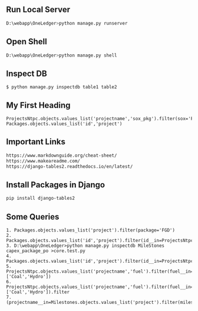 ## Run Local Server
```bash
D:\webapp\OneLedger>python manage.py runserver
```
## Open Shell
```bash
D:\webapp\OneLedger>python manage.py shell
```

## Inspect DB
```
$ python manage.py inspectdb table1 table2
```

## My First Heading
```
ProjectsNtpc.objects.values_list('projectname','sox_pkg').filter(sox='F')
Packages.objects.values_list('id','project')
```
## Important Links
```bash
https://www.markdownguide.org/cheat-sheet/
https://www.makeareadme.com/
https://django-tables2.readthedocs.io/en/latest/
```
## Install Packages in Django
```bash
pip install django-tables2
```

## Some Queries
```
1. Packages.objects.values_list('project').filter(package='FGD')
2. Packages.objects.values_list('id','project').filter(id__in=ProjectsNtpc.objects.values_list('sox_pkg').filter(sox='F'))
3. D:\webapp\OneLedger>python manage.py inspectdb MileStones capex_package_po >core.test.py
4. Packages.objects.values_list('id','project').filter(id__in=ProjectsNtpc.objects.values_list('sox_pkg').filter(sox='F'))
5. ProjectsNtpc.objects.values_list('projectname','fuel').filter(fuel__in= ['Coal','Hydro'])
6. ProjectsNtpc.objects.values_list('projectname','fuel').filter(fuel__in= ['Coal','Hydro']).filter
7. (projectname__in=Milestones.objects.values_list('project').filter(milestone='TOC').exclude(achieved='A'))
```
